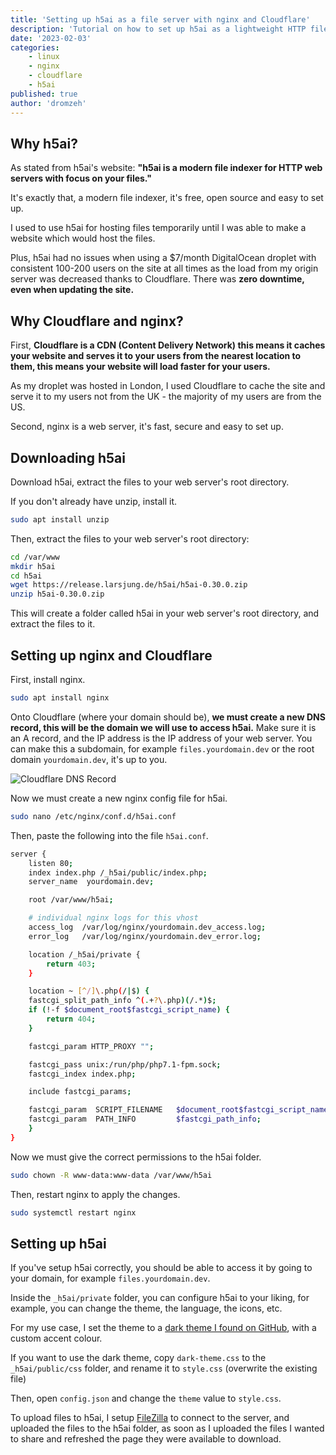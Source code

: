 ```yaml
---
title: 'Setting up h5ai as a file server with nginx and Cloudflare'
description: 'Tutorial on how to set up h5ai as a lightweight HTTP file server including custom CSS themes using your own VPS, domain, nginx and Cloudflare.'
date: '2023-02-03'
categories:
    - linux
    - nginx
    - cloudflare
    - h5ai
published: true
author: 'dromzeh'
---
```


## Why h5ai?

As stated from h5ai's website: **"h5ai is a modern file indexer for HTTP web servers with focus on your files."**

It's exactly that, a modern file indexer, it's free, open source and easy to set up.

I used to use h5ai for hosting files temporarily until I was able to make a website which would host the files.

Plus, h5ai had no issues when using a $7/month DigitalOcean droplet with consistent 100-200 users on the site at all times as the load from my origin server was decreased thanks to Cloudflare. There was **zero downtime, even when updating the site.**

## Why Cloudflare and nginx?

First, **Cloudflare is a CDN (Content Delivery Network) this means it caches your website and serves it to your users from the nearest location to them, this means your website will load faster for your users.**

As my droplet was hosted in London, I used Cloudflare to cache the site and serve it to my users not from the UK - the majority of my users are from the US.

Second, nginx is a web server, it's fast, secure and easy to set up.

## Downloading h5ai

Download h5ai, extract the files to your web server's root directory.

If you don't already have unzip, install it.

```bash
sudo apt install unzip
```

Then, extract the files to your web server's root directory:

```bash
cd /var/www
mkdir h5ai
cd h5ai
wget https://release.larsjung.de/h5ai/h5ai-0.30.0.zip
unzip h5ai-0.30.0.zip
```

This will create a folder called h5ai in your web server's root directory, and extract the files to it.

## Setting up nginx and Cloudflare

First, install nginx.

```bash
sudo apt install nginx
```

Onto Cloudflare (where your domain should be), **we must create a new DNS record, this will be the domain we will use to access h5ai.**
Make sure it is an A record, and the IP address is the IP address of your web server.
You can make this a subdomain, for example `files.yourdomain.dev` or the root domain `yourdomain.dev`, it's up to you.

![Cloudflare DNS Record](/images/cloudflare-h5ai-dns-example.png)

Now we must create a new nginx config file for h5ai.

```bash
sudo nano /etc/nginx/conf.d/h5ai.conf
```

Then, paste the following into the file `h5ai.conf`.

```bash
server {
    listen 80;
    index index.php /_h5ai/public/index.php;
    server_name  yourdomain.dev;

    root /var/www/h5ai;

    # individual nginx logs for this vhost
    access_log  /var/log/nginx/yourdomain.dev_access.log;
    error_log   /var/log/nginx/yourdomain.dev_error.log;

    location /_h5ai/private {
        return 403;
    }

    location ~ [^/]\.php(/|$) {
    fastcgi_split_path_info ^(.+?\.php)(/.*)$;
    if (!-f $document_root$fastcgi_script_name) {
        return 404;
    }

    fastcgi_param HTTP_PROXY "";

    fastcgi_pass unix:/run/php/php7.1-fpm.sock;
    fastcgi_index index.php;

    include fastcgi_params;

    fastcgi_param  SCRIPT_FILENAME   $document_root$fastcgi_script_name;
    fastcgi_param  PATH_INFO         $fastcgi_path_info;
    }
}
```

Now we must give the correct permissions to the h5ai folder.

```bash
sudo chown -R www-data:www-data /var/www/h5ai
```

Then, restart nginx to apply the changes.

```bash
sudo systemctl restart nginx
```

## Setting up h5ai

If you've setup h5ai correctly, you should be able to access it by going to your domain, for example `files.yourdomain.dev`.

Inside the `_h5ai/private` folder, you can configure h5ai to your liking, for example, you can change the theme, the language, the icons, etc.

For my use case, I set the theme to a [dark theme I found on GitHub](https://github.com/RafaelDeJongh/h5ai-dark-theme), with a custom accent colour.

If you want to use the dark theme, copy `dark-theme.css` to the `_h5ai/public/css` folder, and rename it to `style.css` (overwrite the existing file)

Then, open `config.json` and change the `theme` value to `style.css`.

To upload files to h5ai, I setup [FileZilla](https://filezilla-project.org/) to connect to the server, and uploaded the files to the h5ai folder, as soon as I uploaded the files I wanted to share and refreshed the page they were available to download.

